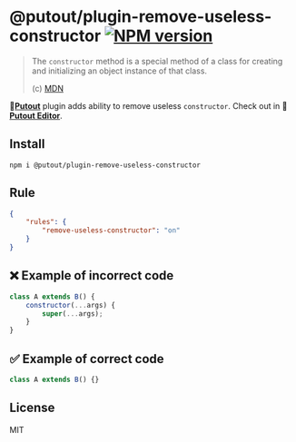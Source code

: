 # @putout/plugin-remove-useless-constructor [![NPM version][NPMIMGURL]][NPMURL]

[NPMIMGURL]: https://img.shields.io/npm/v/@putout/plugin-remove-useless-constructor.svg?style=flat&longCache=true
[NPMURL]: https://npmjs.org/package/@putout/plugin-remove-useless-constructor "npm"

> The `constructor` method is a special method of a class for creating and initializing an object instance of that class.
>
> (c) [MDN](https://developer.mozilla.org/en-US/docs/Web/JavaScript/Reference/Classes/constructor)

🐊[**Putout**](https://github.com/coderaiser/putout) plugin adds ability to remove useless `constructor`.
Check out in 🐊[**Putout Editor**](https://putout.cloudcmd.io/#/gist/4f23b20fe29ebaf9c691662846f75c0f/04a5f3c7ea0aba9dd9ed9fe76d957c29c46ef626).

## Install

```
npm i @putout/plugin-remove-useless-constructor
```

## Rule

```json
{
    "rules": {
        "remove-useless-constructor": "on"
    }
}
```

## ❌ Example of incorrect code

```js
class A extends B() {
    constructor(...args) {
        super(...args);
    }
}
```

## ✅ Example of correct code

```js
class A extends B() {}
```

## License

MIT
